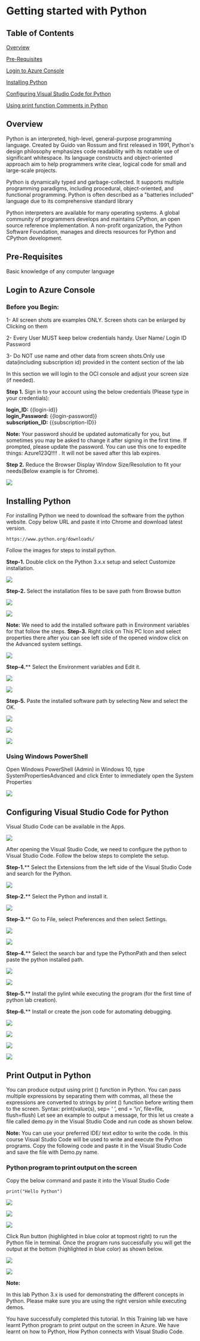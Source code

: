 # Getting started with Python

## Table of Contents

[Overview](#overview)

[Pre-Requisites](#pre-requisites)

[Login to Azure Console](#login-to-azure-console)

[Installing Python](#Installing-Python)

[Configuring Visual Studio Code for Python](#Configuring-Visual-Studio-Code-for-Python)

[Using print function Comments in Python](#Using-print-function-Comments-in-Python)

## Overview

Python is an interpreted, high-level, general-purpose programming language. Created by Guido van Rossum and first released in 1991, Python's design philosophy emphasizes code readability with its notable use of significant whitespace. Its language constructs and object-oriented approach aim to help programmers write clear, logical code for small and large-scale projects.

Python is dynamically typed and garbage-collected. It supports multiple programming paradigms, including procedural, object-oriented, and functional programming. Python is often described as a "batteries included" language due to its comprehensive standard library

Python interpreters are available for many operating systems. A global community of programmers develops and maintains CPython, an open source reference implementation. A non-profit organization, the Python Software Foundation, manages and directs resources for Python and CPython development.

## Pre-Requisites

 Basic knowledge of any computer language

## Login to Azure Console

### Before you Begin:

1- All screen shots are examples ONLY. Screen shots can be enlarged by Clicking on them

2- Every User MUST keep below credentials handy.
User Name/ Login ID
Password

3- Do NOT use name and other data from screen shots.Only use  data(including subscription id) provided in the content section of the lab

In this section we will login to the OCI console and adjust your screen size (if needed).

**Step 1.** Sign in to your account using the below credentials 
            (Please type in your credentials):

 **login_ID:** {{login-id}} <br>
 **login_Password:** {{login-password}}<br>
 **subscription_ID:** {{subscription-ID}} <br>

**Note:** Your password should be updated automatically for you, but sometimes you may be asked to change it after signing in the first time. If prompted, please update the password. You can use this one to expedite things: Azure123Q!!!! . It will not be saved after this lab expires.

**Step 2.** Reduce the Browser Display Window Size/Resolution to fit your needs(Below example is for Chrome). 

![](https://qloudableassets.blob.core.windows.net/devops/OCI/advanced-ansible-playbooks/images/2.jpg?st=2019-09-06T10%3A31%3A31Z&se=2022-09-07T10%3A31%3A00Z&sp=rl&sv=2018-03-28&sr=c&sig=fwljWymO6LKz5xubtKh3mAsK3r858hNP%2Bl6%2FtadP4MM%3D)

## Installing Python

For installing Python we need to download the software from the python website. Copy below URL and paste it into Chrome and download latest version.

```https://www.python.org/downloads/```

Follow the images for steps to install python.

**Step-1.** Double click on the Python 3.x.x setup and select Customize installation.
 
![](https://raw.githubusercontent.com/testlabs1/python_labs/master/Pythonlabs_Images/Getting%20started%20with%20Python/Install-1.png)

**Step-2.** Select the installation files to be save path from Browse button

![](https://raw.githubusercontent.com/testlabs1/python_labs/master/Pythonlabs_Images/Getting%20started%20with%20Python/Install-2.png)

![](https://raw.githubusercontent.com/testlabs1/python_labs/master/Pythonlabs_Images/Getting%20started%20with%20Python/Install-3.png)

 
**Note:** We need to add the installed software path in Environment variables for that follow the steps.
**Step-3.** Right click on This PC Icon and select properties there after you can see left side of the opened window click on the Advanced system settings.

![](https://raw.githubusercontent.com/testlabs1/python_labs/master/Pythonlabs_Images/Getting%20started%20with%20Python/Install-4.png)

**Step-4.**** Select the Environment variables and Edit it.

![](https://raw.githubusercontent.com/testlabs1/python_labs/master/Pythonlabs_Images/Getting%20started%20with%20Python/Install-5.png)
 
![](https://raw.githubusercontent.com/testlabs1/python_labs/master/Pythonlabs_Images/Getting%20started%20with%20Python/Install-6.png)

**Step-5.** Paste the installed software path by selecting New and select the OK.
   
![](https://raw.githubusercontent.com/testlabs1/python_labs/master/Pythonlabs_Images/Getting%20started%20with%20Python/Install-7.png)

![](https://raw.githubusercontent.com/testlabs1/python_labs/master/Pythonlabs_Images/Getting%20started%20with%20Python/Install-8.png)

![](https://raw.githubusercontent.com/testlabs1/python_labs/master/Pythonlabs_Images/Getting%20started%20with%20Python/Install-9.png)

### Using Windows PowerShell 

Open Windows PowerShell (Admin) in Windows 10, type SystemPropertiesAdvanced and click Enter to immediately open the System Properties

![](https://raw.githubusercontent.com/testlabs1/python_labs/master/Pythonlabs_Images/Getting%20started%20with%20Python/Install-10.png)

## Configuring Visual Studio Code for Python

Visual Studio Code can be available in the Apps. 

![](https://raw.githubusercontent.com/testlabs1/python_labs/master/Pythonlabs_Images/Getting%20started%20with%20Python/VSC.png)

After opening the Visual Studio Code, we need to configure the python to Visual Studio Code. Follow the below steps to complete the setup.

**Step-1.**** Select the Extensions from the left side of the Visual Studio Code and search for the Python.
 
![](https://raw.githubusercontent.com/testlabs1/python_labs/master/Pythonlabs_Images/Getting%20started%20with%20Python/VSC-2.png)

**Step-2.**** Select the Python and install it.

![](https://raw.githubusercontent.com/testlabs1/python_labs/master/Pythonlabs_Images/Getting%20started%20with%20Python/VSC-3.png)

**Step-3.**** Go to File, select Preferences and then select Settings.

![](https://raw.githubusercontent.com/testlabs1/python_labs/master/Pythonlabs_Images/Getting%20started%20with%20Python/VSC-4.png)

![](https://raw.githubusercontent.com/testlabs1/python_labs/master/Pythonlabs_Images/Getting%20started%20with%20Python/VSC-5.png)

**Step-4.**** Select the search bar and type the PythonPath and then select paste the python installed path.

![](https://raw.githubusercontent.com/testlabs1/python_labs/master/Pythonlabs_Images/Getting%20started%20with%20Python/VSC-6.png)

![](https://raw.githubusercontent.com/testlabs1/python_labs/master/Pythonlabs_Images/Getting%20started%20with%20Python/VSC-7.png)

**Step-5.**** Install the pylint while executing the program (for the first time of python lab creation).


**Step-6.**** Install or create the json code for automating debugging.

![](https://raw.githubusercontent.com/testlabs1/python_labs/master/Pythonlabs_Images/Getting%20started%20with%20Python/VSC-12.png)

![](https://raw.githubusercontent.com/testlabs1/python_labs/master/Pythonlabs_Images/Getting%20started%20with%20Python/VSC-13.png)

![](https://raw.githubusercontent.com/testlabs1/python_labs/master/Pythonlabs_Images/Getting%20started%20with%20Python/VSC-14.png)

![](https://raw.githubusercontent.com/testlabs1/python_labs/master/Pythonlabs_Images/Getting%20started%20with%20Python/VSC-15.png)

## Print Output in Python

You can produce output using print () function in Python. You can pass multiple expressions by separating them with commas, all these the expressions are converted to strings by print () function before writing them to the screen. 
Syntax: print(value(s), sep= ‘ ‘, end = ‘\n’, file=file, flush=flush) 
Let see an example to output a message, for this let us create a file called demo.py in the Visual Studio Code and run code as shown below. 

**Note:** You can use your preferred IDE/ text editor to write the code. In this course Visual Studio Code will be used to write and execute the Python programs. 
Copy the following code and paste it in the Visual Studio Code and save the file with Demo.py name. 

### Python program to print output on the screen 

Copy the below command and paste it into the Visual Studio Code

```print("Hello Python")```

![](https://raw.githubusercontent.com/testlabs1/python_labs/master/Pythonlabs_Images/Getting%20started%20with%20Python/VSC-8.png)

![](https://raw.githubusercontent.com/testlabs1/python_labs/master/Pythonlabs_Images/Getting%20started%20with%20Python/VSC-10.png)

![](https://raw.githubusercontent.com/testlabs1/python_labs/master/Pythonlabs_Images/Getting%20started%20with%20Python/VSC-11.png)

Click Run button (highlighted in blue color at topmost right) to run the Python file in terminal. Once the program runs successfully you will get the output at the bottom (highlighted in blue color) as shown below. 

![](https://raw.githubusercontent.com/testlabs1/python_labs/master/Pythonlabs_Images/Getting%20started%20with%20Python/VSC-12.png)

![](https://raw.githubusercontent.com/testlabs1/python_labs/master/Pythonlabs_Images/Getting%20started%20with%20Python/VSC-15.png)
 
**Note:**<br>

In this lab Python 3.x is used for demonstrating the different concepts in Python. Please make sure you are using the right version while executing demos. 

You have successfully completed this tutorial. In this Training lab we have learnt Python program to print output on the screen in Azure. We have learnt on how to Python, How Python connects with Visual Studio Code.
